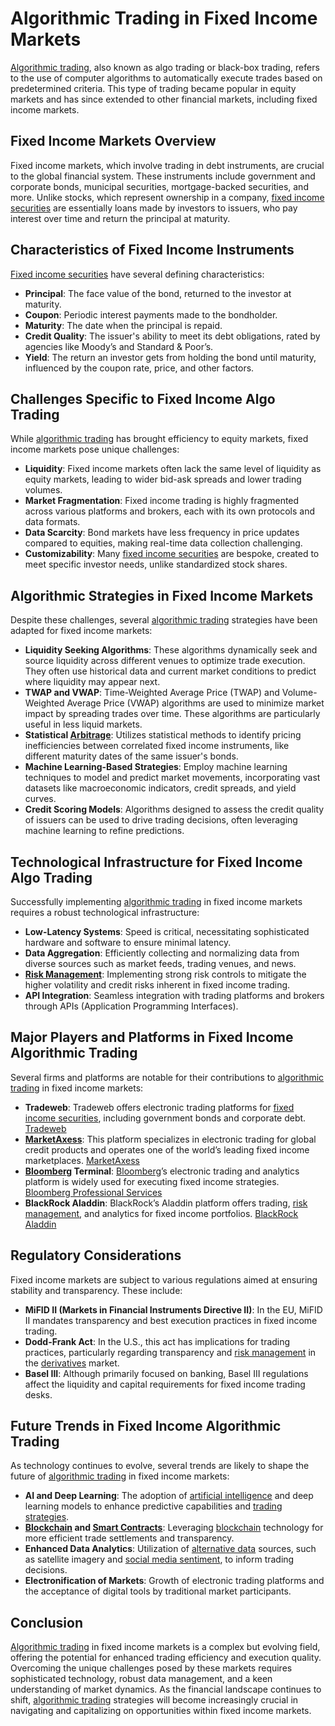 # Algorithmic Trading in Fixed Income Markets

[Algorithmic trading](../a/algorithmic_trading.md), also known as algo trading or black-box trading, refers to the use of computer algorithms to automatically execute trades based on predetermined criteria. This type of trading became popular in equity markets and has since extended to other financial markets, including fixed income markets.

## Fixed Income Markets Overview

Fixed income markets, which involve trading in debt instruments, are crucial to the global financial system. These instruments include government and corporate bonds, municipal securities, mortgage-backed securities, and more. Unlike stocks, which represent ownership in a company, [fixed income securities](../f/fixed_income_securities.md) are essentially loans made by investors to issuers, who pay interest over time and return the principal at maturity.

## Characteristics of Fixed Income Instruments

[Fixed income securities](../f/fixed_income_securities.md) have several defining characteristics:

- **Principal**: The face value of the bond, returned to the investor at maturity.
- **Coupon**: Periodic interest payments made to the bondholder.
- **Maturity**: The date when the principal is repaid.
- **Credit Quality**: The issuer's ability to meet its debt obligations, rated by agencies like Moody’s and Standard & Poor’s.
- **Yield**: The return an investor gets from holding the bond until maturity, influenced by the coupon rate, price, and other factors.

## Challenges Specific to Fixed Income Algo Trading

While [algorithmic trading](../a/algorithmic_trading.md) has brought efficiency to equity markets, fixed income markets pose unique challenges:

- **Liquidity**: Fixed income markets often lack the same level of liquidity as equity markets, leading to wider bid-ask spreads and lower trading volumes.
- **Market Fragmentation**: Fixed income trading is highly fragmented across various platforms and brokers, each with its own protocols and data formats.
- **Data Scarcity**: Bond markets have less frequency in price updates compared to equities, making real-time data collection challenging.
- **Customizability**: Many [fixed income securities](../f/fixed_income_securities.md) are bespoke, created to meet specific investor needs, unlike standardized stock shares.

## Algorithmic Strategies in Fixed Income Markets

Despite these challenges, several [algorithmic trading](../a/algorithmic_trading.md) strategies have been adapted for fixed income markets:

- **Liquidity Seeking Algorithms**: These algorithms dynamically seek and source liquidity across different venues to optimize trade execution. They often use historical data and current market conditions to predict where liquidity may appear next.
- **TWAP and VWAP**: Time-Weighted Average Price (TWAP) and Volume-Weighted Average Price (VWAP) algorithms are used to minimize market impact by spreading trades over time. These algorithms are particularly useful in less liquid markets.
- **Statistical [Arbitrage](../a/arbitrage.md)**: Utilizes statistical methods to identify pricing inefficiencies between correlated fixed income instruments, like different maturity dates of the same issuer's bonds.
- **Machine Learning-Based Strategies**: Employ machine learning techniques to model and predict market movements, incorporating vast datasets like macroeconomic indicators, credit spreads, and yield curves.
- **Credit Scoring Models**: Algorithms designed to assess the credit quality of issuers can be used to drive trading decisions, often leveraging machine learning to refine predictions.

## Technological Infrastructure for Fixed Income Algo Trading

Successfully implementing [algorithmic trading](../a/algorithmic_trading.md) in fixed income markets requires a robust technological infrastructure:

- **Low-Latency Systems**: Speed is critical, necessitating sophisticated hardware and software to ensure minimal latency.
- **Data Aggregation**: Efficiently collecting and normalizing data from diverse sources such as market feeds, trading venues, and news.
- **[Risk Management](../r/risk_management.md)**: Implementing strong risk controls to mitigate the higher volatility and credit risks inherent in fixed income trading.
- **API Integration**: Seamless integration with trading platforms and brokers through APIs (Application Programming Interfaces).

## Major Players and Platforms in Fixed Income Algorithmic Trading

Several firms and platforms are notable for their contributions to [algorithmic trading](../a/algorithmic_trading.md) in fixed income markets:

- **Tradeweb**: Tradeweb offers electronic trading platforms for [fixed income securities](../f/fixed_income_securities.md), including government bonds and corporate debt. [Tradeweb](https://www.tradeweb.com/)
- **[MarketAxess](../m/marketaxess.md)**: This platform specializes in electronic trading for global credit products and operates one of the world’s leading fixed income marketplaces. [MarketAxess](https://www.marketaxess.com/)
- **[Bloomberg](../b/bloomberg.md) Terminal**: [Bloomberg](../b/bloomberg.md)’s electronic trading and analytics platform is widely used for executing fixed income strategies. [Bloomberg Professional Services](https://www.bloomberg.com/professional/)
- **BlackRock Aladdin**: BlackRock’s Aladdin platform offers trading, [risk management](../r/risk_management.md), and analytics for fixed income portfolios. [BlackRock Aladdin](https://www.blackrock.com/aladdin)

## Regulatory Considerations

Fixed income markets are subject to various regulations aimed at ensuring stability and transparency. These include:

- **MiFID II (Markets in Financial Instruments Directive II)**: In the EU, MiFID II mandates transparency and best execution practices in fixed income trading.
- **Dodd-Frank Act**: In the U.S., this act has implications for trading practices, particularly regarding transparency and [risk management](../r/risk_management.md) in the [derivatives](../d/derivatives.md) market.
- **Basel III**: Although primarily focused on banking, Basel III regulations affect the liquidity and capital requirements for fixed income trading desks.

## Future Trends in Fixed Income Algorithmic Trading

As technology continues to evolve, several trends are likely to shape the future of [algorithmic trading](../a/algorithmic_trading.md) in fixed income markets:

- **AI and Deep Learning**: The adoption of [artificial intelligence](../a/artificial_intelligence_in_trading.md) and deep learning models to enhance predictive capabilities and [trading strategies](../t/trading_strategies.md).
- **[Blockchain](../b/blockchain_in_trading.md) and [Smart Contracts](../s/smart_contracts_in_trading.md)**: Leveraging [blockchain](../b/blockchain_in_trading.md) technology for more efficient trade settlements and transparency.
- **Enhanced Data Analytics**: Utilization of [alternative data](../a/alternative_data.md) sources, such as satellite imagery and [social media sentiment](../s/social_media_sentiment.md), to inform trading decisions.
- **Electronification of Markets**: Growth of electronic trading platforms and the acceptance of digital tools by traditional market participants.

## Conclusion

[Algorithmic trading](../a/algorithmic_trading.md) in fixed income markets is a complex but evolving field, offering the potential for enhanced trading efficiency and execution quality. Overcoming the unique challenges posed by these markets requires sophisticated technology, robust data management, and a keen understanding of market dynamics. As the financial landscape continues to shift, [algorithmic trading](../a/algorithmic_trading.md) strategies will become increasingly crucial in navigating and capitalizing on opportunities within fixed income markets.